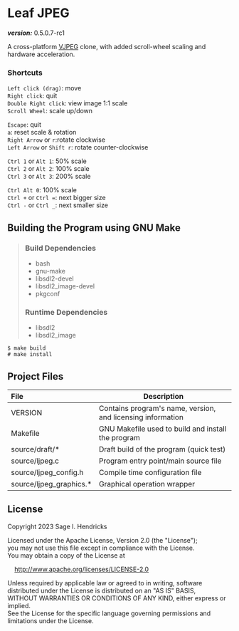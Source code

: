 # Leaf JPEG

___version:___ 0.5.0.7-rc1

A cross-platform [VJPEG](http://stereopsis.com/vjpeg/) clone, with added scroll-wheel scaling and hardware acceleration.

### Shortcuts

`Left click (drag)`: move  
`Right click`: quit  
`Double Right click`: view image 1:1 scale  
`Scroll Wheel`: scale up/down  

`Escape`: quit  
`a`: reset scale & rotation  
`Right Arrow` or `r`:rotate clockwise  
`Left Arrow` or `Shift r`: rotate counter-clockwise  

`Ctrl 1` or `Alt 1`: 50% scale  
`Ctrl 2` or `Alt 2`: 100% scale   
`Ctrl 3` or `Alt 3`: 200% scale  

`Ctrl Alt 0`: 100% scale  
`Ctrl +` or `Ctrl =`: next bigger size  
`Ctrl -` or `Ctrl _`: next smaller size  



## Building the Program using GNU Make

>
> ### Build Dependencies
> 
> - bash
> - gnu-make
> - libsdl2-devel
> - libsdl2\_image-devel
> - pkgconf
>
> ### Runtime Dependencies
>
> - libsdl2
> - libsdl2\_image
> 

```
$ make build
# make install
```

## Project Files

| File | Description |
|:-----|-----------|
| VERSION | Contains program's name, version, and licensing information |
| Makefile | GNU Makefile used to build and install the program |
| source/draft/\* | Draft build of the program (quick test) |
| source/ljpeg.c | Program entry point/main source file |
| source/ljpeg\_config.h | Compile time configuration file |
| source/ljpeg\_graphics.\* | Graphical operation wrapper |


## License

Copyright 2023 Sage I. Hendricks   

Licensed under the Apache License, Version 2.0 (the "License");  
you may not use this file except in compliance with the License.  
You may obtain a copy of the License at  

[//]: # ( add 4 unit "tab" )
&nbsp;&nbsp;&nbsp;&nbsp;<http://www.apache.org/licenses/LICENSE-2.0>  

Unless required by applicable law or agreed to in writing, software  
distributed under the License is distributed on an "AS IS" BASIS,  
WITHOUT WARRANTIES OR CONDITIONS OF ANY KIND, either express or implied.  
See the License for the specific language governing permissions and  
limitations under the License.  

